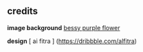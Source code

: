 ## credits
**image background**
[bessy purple flower ](https://pixabay.com/en/flower-purple-lical-blosso-729512/)

**design**
[ ai fitra ] (https://dribbble.com/alfitra) 